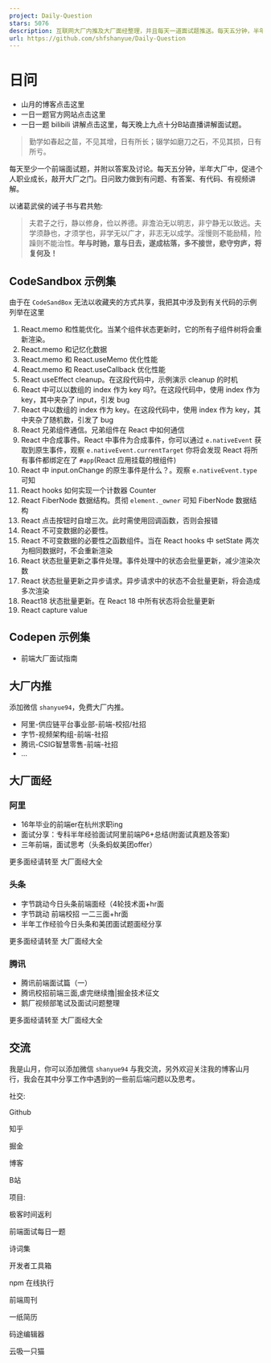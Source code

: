```yaml
---
project: Daily-Question
stars: 5076
description: 互联网大厂内推及大厂面经整理，并且每天一道面试题推送。每天五分钟，半年大厂中
url: https://github.com/shfshanyue/Daily-Question
---
```


日问
==

-   山月的博客点击这里
-   一日一题官方网站点击这里
-   一日一题 bilibili 讲解点击这里，每天晚上九点十分B站直播讲解面试题。

> 勤学如春起之苗，不见其增，日有所长；辍学如磨刀之石，不见其损，日有所亏。

每天至少一个前端面试题，并附以答案及讨论。每天五分钟，半年大厂中，促进个人职业成长，敲开大厂之门。日问致力做到有问题、有答案、有代码、有视频讲解。

以诸葛武侯的诫子书与君共勉:

> 夫君子之行，静以修身，俭以养德。非澹泊无以明志，非宁静无以致远。夫学须静也，才须学也，非学无以广才，非志无以成学。淫慢则不能励精，险躁则不能治性。**年与时驰，意与日去，遂成枯落，多不接世，悲守穷庐，将复何及！**

CodeSandbox 示例集
---------------

由于在 `CodeSandBox` 无法以收藏夹的方式共享，我把其中涉及到有关代码的示例列举在这里

1.  React.memo 和性能优化。当某个组件状态更新时，它的所有子组件树将会重新渲染。
2.  React.memo 和记忆化数据
3.  React.memo 和 React.useMemo 优化性能
4.  React.memo 和 React.useCallback 优化性能
5.  React useEffect cleanup。在这段代码中，示例演示 cleanup 的时机
6.  React 中可以以数组的 index 作为 key 吗?。在这段代码中，使用 index 作为 key，其中夹杂了 input，引发 bug
7.  React 中以数组的 index 作为 key。在这段代码中，使用 index 作为 key，其中夹杂了随机数，引发了 bug
8.  React 兄弟组件通信。兄弟组件在 React 中如何通信
9.  React 中合成事件。React 中事件为合成事件，你可以通过 `e.nativeEvent` 获取到原生事件，观察 `e.nativeEvent.currentTarget` 你将会发现 React 将所有事件都绑定在了 `#app`(React 应用挂载的根组件)
10.  React 中 input.onChange 的原生事件是什么？。观察 `e.nativeEvent.type` 可知
11.  React hooks 如何实现一个计数器 Counter
12.  React FiberNode 数据结构。贯彻 `element._owner` 可知 FiberNode 数据结构
13.  React 点击按钮时自增三次。此时需使用回调函数，否则会报错
14.  React 不可变数据的必要性。
15.  React 不可变数据的必要性之函数组件。当在 React hooks 中 setState 两次为相同数据时，不会重新渲染
16.  React 状态批量更新之事件处理。事件处理中的状态会批量更新，减少渲染次数
17.  React 状态批量更新之异步请求。异步请求中的状态不会批量更新，将会造成多次渲染
18.  React18 状态批量更新。在 React 18 中所有状态将会批量更新
19.  React capture value

Codepen 示例集
-----------

-   前端大厂面试指南

大厂内推
----

添加微信 `shanyue94`，免费大厂内推。

-   阿里-供应链平台事业部-前端-校招/社招
-   字节-视频架构组-前端-社招
-   腾讯-CSIG智慧零售-前端-社招
-   ...

大厂面经
----

### 阿里

-   16年毕业的前端er在杭州求职ing
-   面试分享：专科半年经验面试阿里前端P6+总结(附面试真题及答案)
-   三年前端，面试思考（头条蚂蚁美团offer）

更多面经请转至 大厂面经大全

### 头条

-   字节跳动今日头条前端面经（4轮技术面+hr面
-   字节跳动 前端校招 一二三面+hr面
-   半年工作经验今日头条和美团面试题面经分享

更多面经请转至 大厂面经大全

### 腾讯

-   腾讯前端面试篇（一）
-   腾讯校招前端三面,虐完继续撸|掘金技术征文
-   鹅厂视频部笔试及面试问题整理

更多面经请转至 大厂面经大全

交流
--

我是山月，你可以添加微信 `shanyue94` 与我交流，另外欢迎关注我的博客山月行，我会在其中分享工作中遇到的一些前后端问题以及思考。

社交:

Github

知乎

掘金

博客

B站

项目:

极客时间返利

前端面试每日一题

诗词集

开发者工具箱

npm 在线执行

前端周刊

一纸简历

码途编辑器

云吸一只猫
